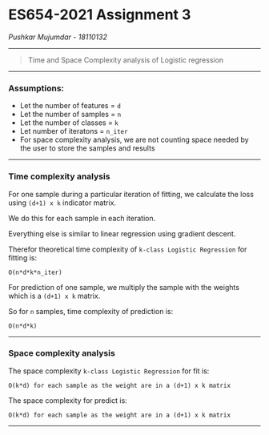 # ES654-2021 Assignment 3

*Pushkar Mujumdar* - *18110132*

------

> Time and Space Complexity analysis of Logistic regression

---
### Assumptions:
- Let the number of features = ```d```
- Let the number of samples = ```n```
- Let the number of classes = ```k```
- Let number of iteratons = ```n_iter```
- For space complexity analysis, we are not counting space needed by the user to store the samples and results

---

### Time complexity analysis

For one sample during a particular iteration of fitting, we calculate the loss using ```(d+1) x k``` indicator matrix.

We do this for each sample in each iteration.

Everything else is similar to linear regression using gradient descent.

Therefor theoretical time complexity of ```k-class Logistic Regression``` for fitting is:
```
O(n*d*k*n_iter)
```

For prediction of one sample, we multiply the sample with the weights which is a ```(d+1) x k``` matrix.

So for ```n``` samples, time complexity of prediction is:
```
O(n*d*k)
```

---

### Space complexity analysis

The space complexity ```k-class Logistic Regression``` for fit is:
```
O(k*d) for each sample as the weight are in a (d+1) x k matrix
```

The space complexity for predict is:
```
O(k*d) for each sample as the weight are in a (d+1) x k matrix
```

---